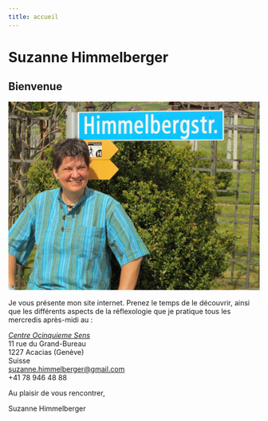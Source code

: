```yaml
---
title: accueil
---
```


<h1 class="title">Suzanne Himmelberger</h1>
<h2 class="subtitle">Bienvenue</h2>

![](./images/suzanne.jpg)

Je vous présente mon site internet. Prenez le temps de le découvrir, ainsi que les différents aspects de la réflexologie que je pratique tous les mercredis après-midi au :

[*Centre Ocinquieme Sens*](http://www.ocinquieme.ch)<br/>
11 rue du Grand-Bureau<br/>
1227 Acacias (Genève)<br/>
Suisse<br/>
[suzanne.himmelberger@gmail.com](mailto:suzanne.himmelberger@gmail.com)<br/>
<i class="fa fa-phone"></i> +41 78 946 48 88


Au plaisir de vous rencontrer,

Suzanne Himmelberger
